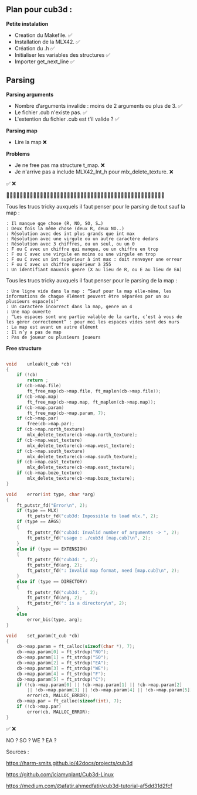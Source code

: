 ## Plan pour cub3d :

**Petite instalation**

- Creation du Makefile.  ✅
- Installation de la MLX42. ✅
- Création du .h ✅
- Initialiser les variables des structures ✅
- Importer get_next_line ✅



## Parsing

**Parsing arguments**

- Nombre d’arguments invalide : moins de 2 arguments ou plus de 3. ✅ 
- Le fichier .cub n'existe pas. ✅
- L'extention du fichier .cub est t'il valide ? ✅

**Parsing map**

- Lire la map ❌



**Problems**

- Je ne free pas ma structure t_map. ❌
- Je n'arrive pas a include MLX42_Int_h pour mlx_delete_texture. ❌


✅  ❌


🚧🚧🚧🚧🚧🚧🚧🚧🚧🚧🚧🚧🚧🚧🚧🚧🚧🚧🚧🚧🚧🚧🚧🚧🚧🚧🚧🚧🚧🚧🚧🚧🚧🚧🚧🚧🚧🚧🚧🚧🚧🚧🚧🚧🚧🚧🚧

Tous les trucs tricky auxquels il faut penser pour le parsing de tout sauf la map :

    : Il manque qqe chose (R, NO, SO, S…)
    : Deux fois la même chose (deux R, deux NO..)
    : Résolution avec des int plus grands que int max
    : Résolution avec une virgule ou un autre caractère dedans
    : Résolution avec 3 chiffres, ou un seul, ou un 0
    : F ou C avec un chiffre qui manque, ou un chiffre en trop
    : F ou C avec une virgule en moins ou une virgule en trop
    : F ou C avec un int supérieur à int max : doit renvoyer une erreur
    : F ou C avec un chiffre supérieur à 255
    : Un identifiant mauvais genre (X au lieu de R, ou E au lieu de EA)

Tous les trucs tricky auxquels il faut penser pour le parsing de la map :

    : Une ligne vide dans la map : “Sauf pour la map elle-même, les informations de chaque élément peuvent être séparées par un ou plusieurs espace(s)"
    : Un caractère incorrect dans la map, genre un 4
    : Une map ouverte
    : “Les espaces sont une partie valable de la carte, c’est à vous de les gérer correctement” : pour moi les espaces vides sont des murs
    : La map est avant un autre élément
    : Il n’y a pas de map
    : Pas de joueur ou plusieurs joueurs




**Free structure**
```c

void	unleak(t_cub *cb)
{
	if (!cb)
		return ;
	if (cb->map.file)
		ft_free_map(cb->map.file, ft_maplen(cb->map.file));
	if (cb->map.map)
		ft_free_map(cb->map.map, ft_maplen(cb->map.map));
	if (cb->map.param)
		ft_free_map(cb->map.param, 7);
	if (cb->map.par)
		free(cb->map.par);
	if (cb->map.north_texture)
		mlx_delete_texture(cb->map.north_texture);
	if (cb->map.west_texture)
		mlx_delete_texture(cb->map.west_texture);
	if (cb->map.south_texture)
		mlx_delete_texture(cb->map.south_texture);
	if (cb->map.east_texture)
		mlx_delete_texture(cb->map.east_texture);
	if (cb->map.bozo_texture)
		mlx_delete_texture(cb->map.bozo_texture);
}
```


```c
void	error(int type, char *arg)
{
	ft_putstr_fd("Error\n", 2);
	if (type == MLX)
		ft_putstr_fd("cub3d: Impossible to load mlx.", 2);
	if (type == ARGS)
	{
		ft_putstr_fd("cub3d: Invalid number of arguments -> ", 2);
		ft_putstr_fd("usage : ./cub3d [map.cub]\n", 2);
	}
	else if (type == EXTENSION)
	{
		ft_putstr_fd("cub3d: ", 2);
		ft_putstr_fd(arg, 2);
		ft_putstr_fd(": Invalid map format, need [map.cub]\n", 2);
	}
	else if (type == DIRECTORY)
	{
		ft_putstr_fd("cub3d: ", 2);
		ft_putstr_fd(arg, 2);
		ft_putstr_fd(": is a directory\n", 2);
	}
	else
		error_bis(type, arg);
}
```

```c
void	set_param(t_cub *cb)
{
	cb->map.param = ft_calloc(sizeof(char *), 7);
	cb->map.param[0] = ft_strdup("NO");
	cb->map.param[1] = ft_strdup("SO");
	cb->map.param[2] = ft_strdup("EA");
	cb->map.param[3] = ft_strdup("WE");
	cb->map.param[4] = ft_strdup("F");
	cb->map.param[5] = ft_strdup("C");
	if (!cb->map.param[0] || !cb->map.param[1] || !cb->map.param[2]
		|| !cb->map.param[3] || !cb->map.param[4] || !cb->map.param[5])
		error(cb, MALLOC_ERROR);
	cb->map.par = ft_calloc(sizeof(int), 7);
	if (!cb->map.par)
		error(cb, MALLOC_ERROR);
}
```
✅ ❌




NO ?
SO ?
WE ?
EA ?


Sources : 

https://harm-smits.github.io/42docs/projects/cub3d

https://github.com/iciamyplant/Cub3d-Linux

https://medium.com/@afatir.ahmedfatir/cub3d-tutorial-af5dd31d2fcf
